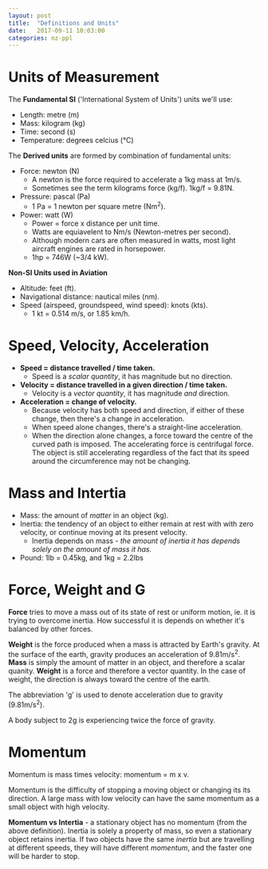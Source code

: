 ```yaml
---
layout: post
title:  "Definitions and Units"
date:   2017-09-11 10:03:00
categories: nz-ppl
---
```


# Units of Measurement

The **Fundamental SI** ('International System of Units') units we'll use:

 * Length: metre (m)
 * Mass: kilogram (kg)
 * Time: second (s)
 * Temperature: degrees celcius (&deg;C)

The **Derived units** are formed by combination of fundamental units:

 * Force: newton (N)
    * A newton is the force required to accelerate a 1kg mass at
      1m/s.
    * Sometimes see the term kilograms force (kg/f). 1kg/f = 9.81N.
 * Pressure: pascal (Pa)
    * 1 Pa = 1 newton per square metre (Nm<sup>2</sup>).
 * Power: watt (W)
    * Power = force x distance per unit time.
    * Watts are equiavelent to Nm/s (Newton-metres per second).
    * Although modern cars are often measured in watts, most light
      aircraft engines are rated in horsepower.
    * 1hp = 746W (~3/4 kW).

**Non-SI Units used in Aviation**

 * Altitude: feet (ft).
 * Navigational distance: nautical miles (nm).
 * Speed (airspeed, groundspeed, wind speed): knots (kts).
    * 1 kt = 0.514 m/s, or 1.85 km/h.

# Speed, Velocity, Acceleration

 * **Speed = distance travelled / time taken.**
    * Speed is a *scalar quantity*, it has magnitude but no direction.
 * **Velocity = distance travelled in a given direction / time taken.**
    * Velocity is a *vector quantity*, it has magnitude *and* direction.
 * **Acceleration = change of velocity.**
    * Because velocity has both speed and direction, if either of these
      change, then there's a change in acceleration.
    * When speed alone changes, there's a straight-line acceleration.
    * When the direction alone changes, a force toward the centre of the
      curved path is imposed. The accelerating force is centrifugal force.
      The object is still accelerating regardless of the fact that its
      speed around the circumference may not be changing.

# Mass and Intertia

 * Mass: the amount of *matter* in an object (kg).
 * Inertia: the tendency of an object to either remain at rest with with
   zero velocity, or continue moving at its present velocity.
    * Inertia depends on mass - *the amount of inertia it has depends solely
      on the amount of mass it has.*
 * Pound: 1lb = 0.45kg, and 1kg = 2.2lbs

# Force, Weight and G

**Force** tries to move a mass out of its state of rest or uniform motion, ie.
it is trying to overcome inertia. How successful it is depends on whether it's
balanced by other forces.

**Weight** is the force produced when a mass is attracted by Earth's gravity.
At the surface of the earth, gravity produces an acceleration of 9.81m/s<sup>2</sup>.
**Mass** is simply the amount of matter in an object, and therefore a scalar
quanity. **Weight** is a force and therefore a vector quantity. In the case
of weight, the direction is always toward the centre of the earth.

The abbreviation 'g' is used to denote acceleration due to gravity
(9.81m/s<sup>2</sup>).

A body subject to 2g is experiencing twice the force of gravity.

# Momentum

Momentum is mass times velocity: momentum = m x v.

Momentum is the difficulty of stopping a moving object or changing its
its direction. A large mass with low velocity can have the same momentum
as a small object with high velocity.

**Momentum vs Intertia** - a stationary object has no momentum (from the
above definition). Inertia is solely a property of mass, so even a
stationary object retains inertia. If two objects have the same *inertia*
but are travelling at different speeds, they will have different *momentum*,
and the faster one will be harder to stop.
